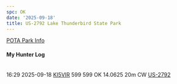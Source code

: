 ```yaml
---
spc: OK
date: '2025-09-18'
title: US-2792 Lake Thunderbird State Park
---
```


[POTA Park Info](https://pota.app/#/park/US-2792)

#### My Hunter Log
<BR>16:29	2025-09-18	[KI5VIR](https://qrz.com/db/KI5VIR)	599	599	OK	14.0625	20m	CW	[US-2792](https://pota.app/#/park/US-2792)